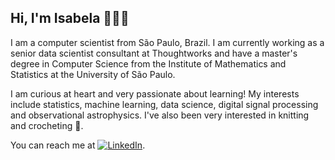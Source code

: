 ## Hi, I'm Isabela 👋👩‍💻

I am a computer scientist from São Paulo, Brazil. I am currently working as a senior data scientist consultant at Thoughtworks and have a master's degree in Computer Science from the Institute of Mathematics and Statistics at the University of São Paulo. 

I am curious at heart and very passionate about learning! My interests include statistics, machine learning, data science, digital signal processing and observational astrophysics. I've also been very interested in knitting and crocheting 🧶. 

You can reach me at [![LinkedIn][1.1]][1].


<!-- links to social media icons -->

[1.1]: https://raw.githubusercontent.com/MartinHeinz/MartinHeinz/master/linkedin-3-16.png  (LinkedIn icon without padding)

<!-- links to your social media accounts -->

[1]: https://www.linkedin.com/in/isabela-blucher/
